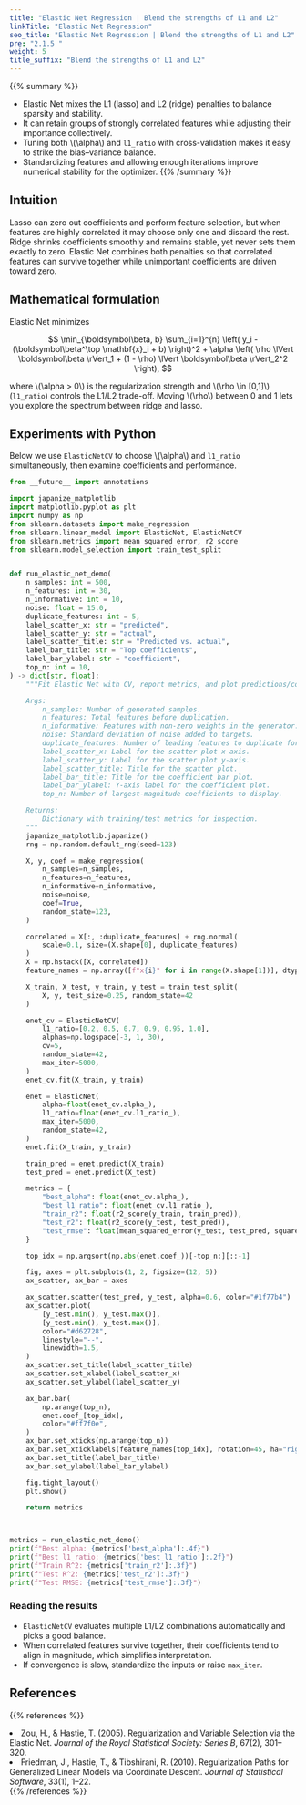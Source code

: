 ```yaml
---
title: "Elastic Net Regression | Blend the strengths of L1 and L2"
linkTitle: "Elastic Net Regression"
seo_title: "Elastic Net Regression | Blend the strengths of L1 and L2"
pre: "2.1.5 "
weight: 5
title_suffix: "Blend the strengths of L1 and L2"
---
```


{{% summary %}}
- Elastic Net mixes the L1 (lasso) and L2 (ridge) penalties to balance sparsity and stability.
- It can retain groups of strongly correlated features while adjusting their importance collectively.
- Tuning both \\(\alpha\\) and `l1_ratio` with cross-validation makes it easy to strike the bias–variance balance.
- Standardizing features and allowing enough iterations improve numerical stability for the optimizer.
{{% /summary %}}

## Intuition
Lasso can zero out coefficients and perform feature selection, but when features are highly correlated it may choose only one and discard the rest. Ridge shrinks coefficients smoothly and remains stable, yet never sets them exactly to zero. Elastic Net combines both penalties so that correlated features can survive together while unimportant coefficients are driven toward zero.

## Mathematical formulation
Elastic Net minimizes

$$
\min_{\boldsymbol\beta, b} \sum_{i=1}^{n} \left( y_i - (\boldsymbol\beta^\top \mathbf{x}_i + b) \right)^2 + \alpha \left( \rho \lVert \boldsymbol\beta \rVert_1 + (1 - \rho) \lVert \boldsymbol\beta \rVert_2^2 \right),
$$

where \\(\alpha > 0\\) is the regularization strength and \\(\rho \in [0,1]\\) (`l1_ratio`) controls the L1/L2 trade-off. Moving \\(\rho\\) between 0 and 1 lets you explore the spectrum between ridge and lasso.

## Experiments with Python
Below we use `ElasticNetCV` to choose \\(\alpha\\) and `l1_ratio` simultaneously, then examine coefficients and performance.

```python
from __future__ import annotations

import japanize_matplotlib
import matplotlib.pyplot as plt
import numpy as np
from sklearn.datasets import make_regression
from sklearn.linear_model import ElasticNet, ElasticNetCV
from sklearn.metrics import mean_squared_error, r2_score
from sklearn.model_selection import train_test_split


def run_elastic_net_demo(
    n_samples: int = 500,
    n_features: int = 30,
    n_informative: int = 10,
    noise: float = 15.0,
    duplicate_features: int = 5,
    label_scatter_x: str = "predicted",
    label_scatter_y: str = "actual",
    label_scatter_title: str = "Predicted vs. actual",
    label_bar_title: str = "Top coefficients",
    label_bar_ylabel: str = "coefficient",
    top_n: int = 10,
) -> dict[str, float]:
    """Fit Elastic Net with CV, report metrics, and plot predictions/coefs.

    Args:
        n_samples: Number of generated samples.
        n_features: Total features before duplication.
        n_informative: Features with non-zero weights in the generator.
        noise: Standard deviation of noise added to targets.
        duplicate_features: Number of leading features to duplicate for correlation.
        label_scatter_x: Label for the scatter plot x-axis.
        label_scatter_y: Label for the scatter plot y-axis.
        label_scatter_title: Title for the scatter plot.
        label_bar_title: Title for the coefficient bar plot.
        label_bar_ylabel: Y-axis label for the coefficient plot.
        top_n: Number of largest-magnitude coefficients to display.

    Returns:
        Dictionary with training/test metrics for inspection.
    """
    japanize_matplotlib.japanize()
    rng = np.random.default_rng(seed=123)

    X, y, coef = make_regression(
        n_samples=n_samples,
        n_features=n_features,
        n_informative=n_informative,
        noise=noise,
        coef=True,
        random_state=123,
    )

    correlated = X[:, :duplicate_features] + rng.normal(
        scale=0.1, size=(X.shape[0], duplicate_features)
    )
    X = np.hstack([X, correlated])
    feature_names = np.array([f"x{i}" for i in range(X.shape[1])], dtype=object)

    X_train, X_test, y_train, y_test = train_test_split(
        X, y, test_size=0.25, random_state=42
    )

    enet_cv = ElasticNetCV(
        l1_ratio=[0.2, 0.5, 0.7, 0.9, 0.95, 1.0],
        alphas=np.logspace(-3, 1, 30),
        cv=5,
        random_state=42,
        max_iter=5000,
    )
    enet_cv.fit(X_train, y_train)

    enet = ElasticNet(
        alpha=float(enet_cv.alpha_),
        l1_ratio=float(enet_cv.l1_ratio_),
        max_iter=5000,
        random_state=42,
    )
    enet.fit(X_train, y_train)

    train_pred = enet.predict(X_train)
    test_pred = enet.predict(X_test)

    metrics = {
        "best_alpha": float(enet_cv.alpha_),
        "best_l1_ratio": float(enet_cv.l1_ratio_),
        "train_r2": float(r2_score(y_train, train_pred)),
        "test_r2": float(r2_score(y_test, test_pred)),
        "test_rmse": float(mean_squared_error(y_test, test_pred, squared=False)),
    }

    top_idx = np.argsort(np.abs(enet.coef_))[-top_n:][::-1]

    fig, axes = plt.subplots(1, 2, figsize=(12, 5))
    ax_scatter, ax_bar = axes

    ax_scatter.scatter(test_pred, y_test, alpha=0.6, color="#1f77b4")
    ax_scatter.plot(
        [y_test.min(), y_test.max()],
        [y_test.min(), y_test.max()],
        color="#d62728",
        linestyle="--",
        linewidth=1.5,
    )
    ax_scatter.set_title(label_scatter_title)
    ax_scatter.set_xlabel(label_scatter_x)
    ax_scatter.set_ylabel(label_scatter_y)

    ax_bar.bar(
        np.arange(top_n),
        enet.coef_[top_idx],
        color="#ff7f0e",
    )
    ax_bar.set_xticks(np.arange(top_n))
    ax_bar.set_xticklabels(feature_names[top_idx], rotation=45, ha="right")
    ax_bar.set_title(label_bar_title)
    ax_bar.set_ylabel(label_bar_ylabel)

    fig.tight_layout()
    plt.show()

    return metrics



metrics = run_elastic_net_demo()
print(f"Best alpha: {metrics['best_alpha']:.4f}")
print(f"Best l1_ratio: {metrics['best_l1_ratio']:.2f}")
print(f"Train R^2: {metrics['train_r2']:.3f}")
print(f"Test R^2: {metrics['test_r2']:.3f}")
print(f"Test RMSE: {metrics['test_rmse']:.3f}")

```

### Reading the results
- `ElasticNetCV` evaluates multiple L1/L2 combinations automatically and picks a good balance.
- When correlated features survive together, their coefficients tend to align in magnitude, which simplifies interpretation.
- If convergence is slow, standardize the inputs or raise `max_iter`.

## References
{{% references %}}
<li>Zou, H., &amp; Hastie, T. (2005). Regularization and Variable Selection via the Elastic Net. <i>Journal of the Royal Statistical Society: Series B</i>, 67(2), 301–320.</li>
<li>Friedman, J., Hastie, T., &amp; Tibshirani, R. (2010). Regularization Paths for Generalized Linear Models via Coordinate Descent. <i>Journal of Statistical Software</i>, 33(1), 1–22.</li>
{{% /references %}}
